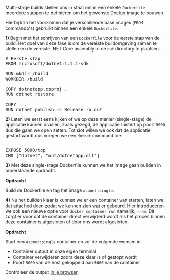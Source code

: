 Multi-stage builds stellen ons in staat om in een enkele `Dockerfile` meerdere stappen te definiëren om het gewenste Docker image te bouwen. 

Hierbij kan het voorkomen dat je verschillende base images (`FROM` commando's) gebruikt binnen een enkele `Dockerfile`.

**1)** Begin met het schrijven van een `Dockerfile` voor de eerste stap van de build. Het doel van deze fase is om de vereiste buildomgeving samen te stellen en de vereiste .NET Core assembly in de `out` directory te plaatsen. 

<pre class="file" data-filename="Dockerfile" data-target="replace">
# Eerste stap
FROM microsoft/dotnet:1.1.1-sdk

RUN mkdir /build
WORKDIR /build

COPY dotnetapp.csproj .
RUN dotnet restore

COPY . .
RUN dotnet publish -c Release -o out
</pre>

**2)** Laten we eerst eens kijken of we op deze manier (single-stage) de applicatie kunnen draaien, zoals gezegd, de applicatie luistert op poort `5000` dus die gaan we open zetten. 
Tot slot willen we ook dat de applicatie gestart wordt dus voegen we een `dotnet` command toe.

<pre class="file" data-filename="Dockerfile" data-target="append">

EXPOSE 5000/tcp
CMD ["dotnet", "out/dotnetapp.dll"]
</pre>

**3)** Met deze single-stage Dockerfile kunnen we het image gaan builden in onderstaande opdracht.

**Opdracht**

Build de Dockerfile en tag het image `aspnet:single`.

**4)** Nu het builden klaar is kunnen we er een container van starten, laten we dat attached doen zodat we kunnen zien wat er gebeurd. Hier introduceren we ook een nieuwe optie voor `docker container run` namelijk; `--rm`. Dit zorgt er voor dat de container direct verwijderd wordt als het proces binnen deze container is afgesloten of door ons wordt afgesloten.

**Opdracht**

Start een `aspnet:single` container en vul de volgende wensen in:

* Container output in onze eigen terminal
* Container verwijderen zodra deze klaar is of gestopt wordt
* Poort `5000` van de host gekoppeld aan `5000` van de container

Controleer de output [in je browser](https://[[HOST_SUBDOMAIN]]-5000-[[KATACODA_HOST]].environments.katacoda.com/).
